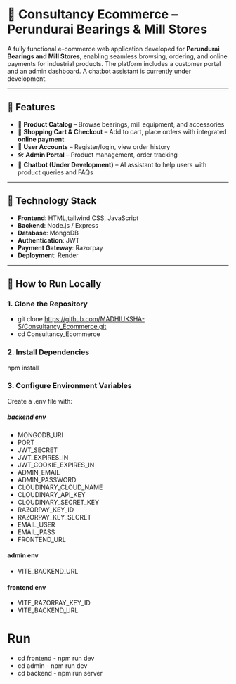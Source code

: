 # 🛒 Consultancy Ecommerce – Perundurai Bearings & Mill Stores

A fully functional e-commerce web application developed for **Perundurai Bearings and Mill Stores**, enabling seamless browsing, ordering, and online payments for industrial products. The platform includes a customer portal and an admin dashboard. A chatbot assistant is currently under development.

---

## 🔧 Features

- 🧰 **Product Catalog** – Browse bearings, mill equipment, and accessories
- 🛒 **Shopping Cart & Checkout** – Add to cart, place orders with integrated **online payment**
- 👤 **User Accounts** – Register/login, view order history
- 🛠 **Admin Portal** – Product management, order tracking
- 🤖 **Chatbot (Under Development)** – AI assistant to help users with product queries and FAQs

---

## 🧩 Technology Stack

- **Frontend**: HTML,tailwind CSS, JavaScript 
- **Backend**: Node.js / Express 
- **Database**: MongoDB 
- **Authentication**: JWT 
- **Payment Gateway**: Razorpay 
- **Deployment**: Render

---

## 🚀 How to Run Locally

### 1. Clone the Repository

- git clone https://github.com/MADHIUKSHA-S/Consultancy_Ecommerce.git
- cd Consultancy_Ecommerce

### 2. Install Dependencies

npm install

### 3. Configure Environment Variables
Create a .env file with:
##### backend env
- MONGODB_URI
- PORT
- JWT_SECRET
- JWT_EXPIRES_IN
- JWT_COOKIE_EXPIRES_IN
- ADMIN_EMAIL
- ADMIN_PASSWORD
- CLOUDINARY_CLOUD_NAME
- CLOUDINARY_API_KEY
- CLOUDINARY_SECRET_KEY
- RAZORPAY_KEY_ID
- RAZORPAY_KEY_SECRET
- EMAIL_USER
- EMAIL_PASS
- FRONTEND_URL

#### admin env
- VITE_BACKEND_URL

#### frontend env
- VITE_RAZORPAY_KEY_ID
- VITE_BACKEND_URL

# Run 
- cd frontend - npm run dev
- cd admin - npm run dev
- cd backend - npm run server
